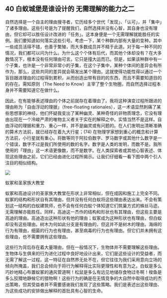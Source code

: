 ## 40 白蚁城堡是谁设计的 无需理解的能力之二

自然选择是一个自主的理由搜寻者，它历经多个世代「发现」、「认可」，并「集中」了诸多理由。这些引号是为了提醒我们，自然选择并没有心智，其自身也没有理由，但它却可以胜任设计改进的「任务」。这本身便是一个无需理解就能胜任的实例。我们要知道如何落实这些引号。考虑一下，某个种群内部有大量的变种。其中一些成员活得不错，也善于繁殖，而大多数成员并不精于此道。对于每一种不同的情况，我们都可以问为什么。为什么这个个体有后代，而其他个体却没有？在大多数情况下，根本没有任何理由可言。它只是撞大运而已。但是，如果该种群中有一个子集，也许是一个非常非常小的子集，在这个子集中，某种个体间的差异会有所作为，那么，这些共同的差异就会萌发出某个理由。这就使得功能性得以通过一个盲目跟进理由的过程得到累积，从而创造出带有目的的东西，而且不需要知道目的的存在。需知原则（The Need to Know）主宰了整个生物圈，而自然选择过程本身并不需要知道它在做什么。

因此，在有能够表述理由的个体之前就存在着理由了。我将这种演变过程所跟进的理由称为「自由浮动的理据」（free-floating rationales），这一术语显然刺痛了某些思想家的神经，他们怀疑我变出了某种幽灵、某种奇怪的非物质理念，它没有理由出现在一个冷峻严肃的唯物主义者关于实在的解释之中。实情当然不是这样。自由浮动的理据和重力、重心一样，并不是幽灵或有问题的。在人们发明出清晰准确的算术方法前，就已经存在着九大行星；(74) 在物理学家想到重心的概念和计算方法前，小行星就有重心。将数等同于阿拉伯数字、罗马数字或其他什么数字是一个错误，数字不过是我们所使用的数的名字。数字是人类的发明，而数不是。我所使用的「理由」这一术语更像数，而不是数字。在人类探索者或其他心智表述、体现这些理由之前，它们已经由进化过程所揭示。让我们仔细看一看下图中两个引人注目的相似结构。

![](https://raw.githubusercontent.com/dalong0514/selfstudy/master/图片链接/复制书籍/2019056.PNG)

蚁冢和圣家族大教堂

蚁冢和高迪设计的圣家族大教堂在形状上非常相似，但在成因和施工上完全不同。蚁冢的结构和形状自有其理由，但并没有任何白蚁将这些理由表达出来。不会有策划这一结构的白蚁建筑师，也不会有任何白蚁个体知道它们筑巢方式的蛛丝马迹。无需理解亦能胜任。同样，高迪这一杰作的结构和形状也有其理由，但这些主要是高迪的理由。高迪造出这种形状有他的理由；蚁冢成为这种形状也有理由，但白蚁却没有这些理由。树木为何如此分支是有理由的，但这并不是树木的理由。海绵的行为有理由，细菌的行为也有理由，甚至病毒的行为也有理由。但它们并未拥有这些理由，也不需要拥有这些理由。

这些行为背后存在着大量理由，但在一般情况下，生物体并不需要理解这些理由。生物体与生俱来的行为进化过程中良好地设计出来，它们是这些设计的受益者，而无需了解这一过程。这一特征在自然界无处不在，但它往往为我们采用意向立场的倾向所掩盖，我们总会倾向于将行为解释得比实际更理性和有意为之。白蚁是多么巧妙地精心布置蚁冢的通风管道啊！松鼠是多么有远见地储存食物过冬啊！梭鱼是多么狡猾地静候它的猎物啊！这些行为的确是在无情竞争的大自然中取得成功的杰出策略，但其受益者并不需要感谢我们发现了这些策略。我们是表述出这些理由、为这些成功的安排做出解释的首批具有心智的生命。


